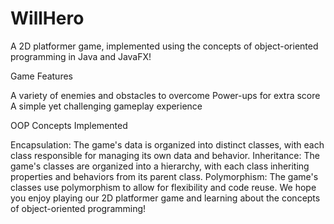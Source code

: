 # WillHero
A 2D platformer game, implemented using the concepts of object-oriented programming in Java and JavaFX!

Game Features

A variety of enemies and obstacles to overcome
Power-ups for extra score
A simple yet challenging gameplay experience

OOP Concepts Implemented

Encapsulation: The game's data is organized into distinct classes, with each class responsible for managing its own data and behavior.
Inheritance: The game's classes are organized into a hierarchy, with each class inheriting properties and behaviors from its parent class.
Polymorphism: The game's classes use polymorphism to allow for flexibility and code reuse.
We hope you enjoy playing our 2D platformer game and learning about the concepts of object-oriented programming!
